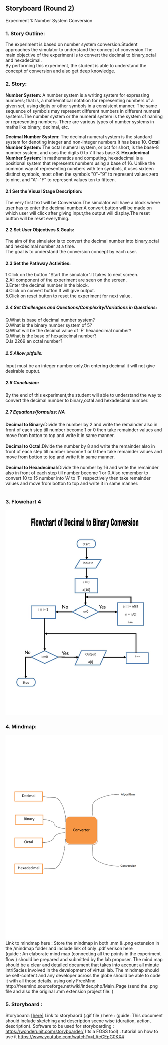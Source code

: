 ## Storyboard (Round 2)

Experiment 1: Number System Conversion

### 1. Story Outline:

The experiment is based on number system conversion.Student approaches the simulator to understand the concept of conversion.The main objective of the experiment is to convert the decimal to binary,octal and hexadecimal.<br>By performing this experiment, the student is able to understand the concept of conversion and also get deep knowledge.

### 2. Story:

<b>Number System: </b>A number system is a writing system for expressing numbers; that is, a mathematical notation for representing numbers of a given set, using digits or other symbols in a consistent manner. The same sequence of symbols may represent different numbers in different numeral systems.The number system or the numeral system is the system of naming or representing numbers. There are various types of number systems in maths like binary, decimal, etc.<br>

<b>Decimal Number System: </b>The decimal numeral system is the standard system for denoting integer and non-integer numbers.It has base 10.
<b>Octal Number System: </b>The octal numeral system, or oct for short, is the base-8 number system, and uses the digits 0 to 7.It has base 8.
<b>Hexadecimal Number System: </b>In mathematics and computing, hexadecimal is a positional system that represents numbers using a base of 16. Unlike the common way of representing numbers with ten symbols, it uses sixteen distinct symbols, most often the symbols "0"–"9" to represent values zero to nine, and "A"–"F" to represent values ten to fifteen.

#### 2.1 Set the Visual Stage Description:
The very first text will be Conversion.The simulator will have a block where user has to enter the decimal number.A convert button will be made on which user will click after giving input,the output will display.The reset button will be reset everything.

#### 2.2 Set User Objectives & Goals:
The aim of the simulator is to convert the decimal number into binary,octal and hexdecimal number at a time.<br>The goal is to understand the conversion concept by each user.

#### 2.3 Set the Pathway Activities:
1.Click on the button "Start the simulator".It takes to next screen.<br>
2.All component of the experiment are seen on the screen.<br>
3.Enter the decimal number in the block.<br>
4.Click on convert button.It will give output.<br>
5.Click on reset button to reset the experiment for next value.<br>

##### 2.4 Set Challenges and Questions/Complexity/Variations in Questions:
Q.What is base of decimal number system?<br>
Q.What is the binary number system of 5?<br>
Q.What will be the decimal value of 'E' hexadecimal number?<br>
Q.What is the base of hexadecimal number?<br>
Q.Is 2269 an octal number?<br>

##### 2.5 Allow pitfalls:
Input must be an integer number only.On entering decimal it will not give desirable ouptut.

##### 2.6 Conclusion:
By the end of this experiment,the student will able to understand the way to convert the decimal number to binary,octal and hexadecimal number.

##### 2.7 Equations/formulas: NA
<b>Decimal to Binary:</b>Divide the number by 2 and write the remainder also in front of each step till number become 1 or 0 then take remainder values and move from botton to top and write it in same manner.<br><br>
<b>Decimal to Octal:</b>Divide the number by 8 and write the remainder also in front of each step till number become 1 or 0 then take remainder values and move from botton to top and write it in same manner.<br><br>
<b>Decimal to Hexadecimal:</b>Divide the number by 16 and write the remainder also in front of each step till number become 1 or 0.Also remember to convert 10 to 15 number into 'A' to 'F' respectively then take remainder values and move from botton to top and write it in same manner.<br><br>

### 3. Flowchart 4
<img src="flowchart/flowchart.png"/><br>

### 4. Mindmap:
<img src="mindmap/mindmap.png"/>
 Link to mindmap here : Store the mindmap in both .mm & .png extension in the  /mindmap folder and include link of only .pdf verison here
 <br>
 (guide : An elaborate mind map (connecting all the points in the experiment flow ) should be prepared and submitted by the lab proposer. The mind map should be a clear and detailed document that takes into account all minute intri5acies involved in the development of virtual lab. The mindmap should be self-content and any developer across the globe should be able to code it with all those details. using only FreeMind http://freemind.sourceforge.net/wiki/index.php/Main_Page (send the .png file and also the original .mm extension project file. )

### 5. Storyboard :
Storyboard: <a href="Storyboard/carwiper.gif"> [here]</a>
Link to storybaord (.gif file ) here :
(guide: This document should include sketching and description scene wise (duration, action, description). Software to be used for storyboarding : https://wonderunit.com/storyboarder/ (Its a FOSS tool) . tutorial on how to use it https://www.youtube.com/watch?v=LAeCEpG0KX4
